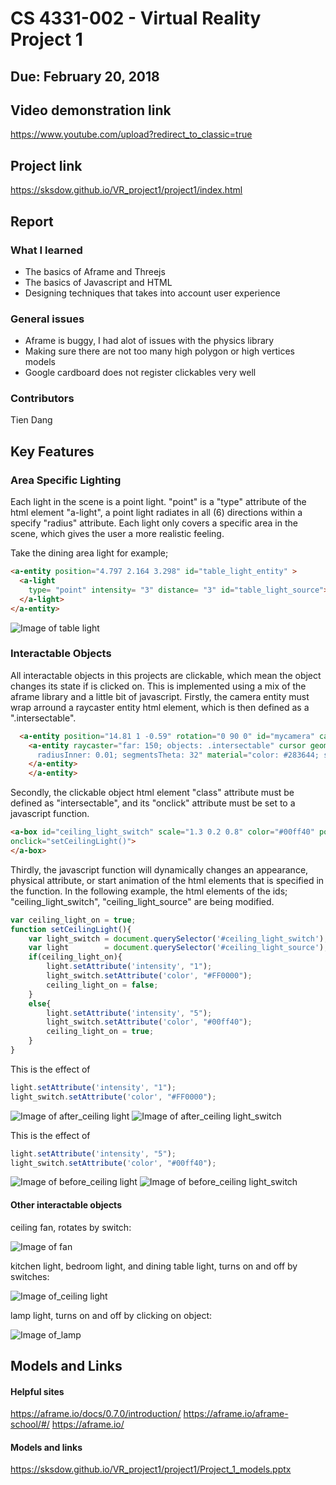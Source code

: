 # CS 4331-002 - Virtual Reality Project 1
## Due: February 20, 2018
## Video demonstration link
https://www.youtube.com/upload?redirect_to_classic=true
## Project link
https://sksdow.github.io/VR_project1/project1/index.html

## Report

### What I learned
- The basics of Aframe and Threejs
- The basics of Javascript and HTML
- Designing techniques that takes into account user experience

### General issues
- Aframe is buggy, I had alot of issues with the physics library
- Making sure there are not too many high polygon or high vertices models
- Google cardboard does not register clickables very well

### Contributors
Tien Dang

## Key Features

### Area Specific Lighting
Each light in the scene is a point light. "point" is a "type" attribute of the html element "a-light", a point light radiates in all (6) directions within a specify "radius" attribute. Each light only covers a specific area in the scene, which gives the user a more realistic feeling.

Take the dining area light for example;
```html
<a-entity position="4.797 2.164 3.298" id="table_light_entity" >
  <a-light
    type= "point" intensity= "3" distance= "3" id="table_light_source">
  </a-light>
</a-entity>
```
![Image of table light](https://sksdow.github.io/VR_project1/project1/report_screenshots/dining_table_light.jpg)

### Interactable Objects

All interactable objects in this projects are clickable, which mean the object changes its state if is clicked on. This is implemented using a mix of the aframe library and a little bit of javascript. Firstly, the camera entity must wrap arround a raycaster entity html element, which is then defined as a ".intersectable". 
```html
  <a-entity position="14.81 1 -0.59" rotation="0 90 0" id="mycamera" camera="fov: 50" universal-controls>
    <a-entity raycaster="far: 150; objects: .intersectable" cursor geometry="primitive: ring; radiusOuter: 0.015;
      radiusInner: 0.01; segmentsTheta: 32" material="color: #283644; shader: flat" position="0 0 -0.75">
    </a-entity>
	</a-entity>
```
Secondly, the clickable object html element "class" attribute must be defined as "intersectable", and its "onclick" attribute must be set to a javascript function.
```html
<a-box id="ceiling_light_switch" scale="1.3 0.2 0.8" color="#00ff40" position="0 0 2.042" class="intersectable"
onclick="setCeilingLight()">
</a-box>
```
Thirdly, the javascript function will dynamically changes an appearance, physical attribute, or start animation of the html elements that is specified in the function. In the following example, the html elements of the ids; "ceiling_light_switch", "ceiling_light_source" are being modified.
```javascript
var ceiling_light_on = true;
function setCeilingLight(){
	var light_switch = document.querySelector('#ceiling_light_switch');
	var light        = document.querySelector('#ceiling_light_source');
	if(ceiling_light_on){
		light.setAttribute('intensity', "1");
		light_switch.setAttribute('color', "#FF0000");
		ceiling_light_on = false;
	}
	else{
		light.setAttribute('intensity', "5");
		light_switch.setAttribute('color', "#00ff40");
		ceiling_light_on = true;
	}
}
```
This is the effect of
```javascript
light.setAttribute('intensity', "1");
light_switch.setAttribute('color', "#FF0000");
```
![Image of after_ceiling light](https://sksdow.github.io/VR_project1/project1/report_screenshots/after_ceiling_light_source.jpg)
![Image of after_ceiling light_switch](https://sksdow.github.io/VR_project1/project1/report_screenshots/after_ceiling_light_switch.jpg)

This is the effect of
```javascript
light.setAttribute('intensity', "5");
light_switch.setAttribute('color', "#00ff40");
```
![Image of before_ceiling light](https://sksdow.github.io/VR_project1/project1/report_screenshots/before_ceiling_light_source.jpg)
![Image of before_ceiling light_switch](https://sksdow.github.io/VR_project1/project1/report_screenshots/before_ceiling_light_switch.jpg)

#### Other interactable objects
ceiling fan, rotates by switch:

![Image of fan](https://sksdow.github.io/VR_project1/project1/report_screenshots/ceiling_fan.jpg)

kitchen light, bedroom light, and dining table light, turns on and off by switches:

![Image of_ceiling light](https://sksdow.github.io/VR_project1/project1/report_screenshots/Ceiling_light.jpg)

lamp light, turns on and off by clicking on object:

![Image of_lamp](https://sksdow.github.io/VR_project1/project1/report_screenshots/Lamp.jpg)




## Models and Links
#### Helpful sites
https://aframe.io/docs/0.7.0/introduction/
https://aframe.io/aframe-school/#/
https://aframe.io/
#### Models and links
https://sksdow.github.io/VR_project1/project1/Project_1_models.pptx




